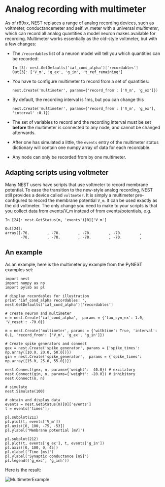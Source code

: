 # Analog recording with multimeter

As of r89xx, NEST replaces a range of analog recording devices, such as
voltmeter, conductancemeter and aeif\_w\_meter with a universal *multimeter*,
which can record all analog quantities a model neuron makes available for
recording.
Multimeter works essentially as the old-style voltmeter, but with a few changes:

-   The `/recordables` list of a neuron model will tell you which quantities
    can be recorded:

        In [3]: nest.GetDefaults('iaf_cond_alpha')['recordables']
        Out[3]: ['V_m', 'g_ex', 'g_in', 't_ref_remaining']


-   You have to configure multimeter to record from a set of quantities:

        nest.Create('multimeter', params={'record_from': ['V_m', 'g_ex']})


-   By default, the recording interval is 1ms, but you can change this

        nest.Create('multimeter', params={'record_from': ['V_m', 'g_ex'], 'interval' :0.1})

-   The set of variables to record and the recording interval must be set
    **before** the multimeter is connected to any node, and cannot be changed
    afterwards.

-   After one has simulated a little, the `events` entry of the multimeter
    status dictionary will contain one numpy array of data for each recordable.

-   Any node can only be recorded from by one multimeter.

## Adapting scripts using voltmeter

Many NEST users have scripts that use voltmeter to record membrane potential.
To ease the transition to the new-style analog recording, NEST still provides a
device called `voltmeter`. It is simply a multimeter pre-configured to record
the membrane potential `V_m`. It can be used exactly as the old voltmeter.
The only change you need to make to your scripts is that you collect data from
events/V\_m instead of from events/potentials, e.g.

    In [24]: nest.GetStatus(m, 'events')[0]['V_m']

    Out[24]:
    array([-70.        , -70.        , -70.        , -70.        ,
           -70.        , -70.        , -70.        , -70.        ,

## An example

As an example, here is the multimeter.py example from the PyNEST examples set:

    import nest
    import numpy as np
    import pylab as pl

    # display recordables for illustration
    print 'iaf_cond_alpha recordables: ', nest.GetDefaults('iaf_cond_alpha')['recordables']

    # create neuron and multimeter
    n = nest.Create('iaf_cond_alpha',  params = {'tau_syn_ex': 1.0, 'V_reset': -70.0})

    m = nest.Create('multimeter', params = {'withtime': True, 'interval': 0.1, 'record_from': ['V_m', 'g_ex', 'g_in']})

    # Create spike generators and connect
    gex = nest.Create('spike_generator', params = {'spike_times': np.array([10.0, 20.0, 50.0])})
    gin = nest.Create('spike_generator',  params = {'spike_times': np.array([15.0, 25.0, 55.0])})

    nest.Connect(gex, n, params={'weight':  40.0}) # excitatory
    nest.Connect(gin, n, params={'weight': -20.0}) # inhibitory
    nest.Connect(m, n)

    # simulate
    nest.Simulate(100)

    # obtain and display data
    events = nest.GetStatus(m)[0]['events']
    t = events['times'];

    pl.subplot(211)
    pl.plot(t, events['V_m'])
    pl.axis([0, 100, -75, -53])
    pl.ylabel('Membrane potential [mV]')

    pl.subplot(212)
    pl.plot(t, events['g_ex'], t, events['g_in'])
    pl.axis([0, 100, 0, 45])
    pl.xlabel('Time [ms]')
    pl.ylabel('Synaptic conductance [nS]')
    pl.legend(('g_exc', 'g_inh'))

Here is the result:

![MultimeterExample](./img/MultimeterExample.png)
